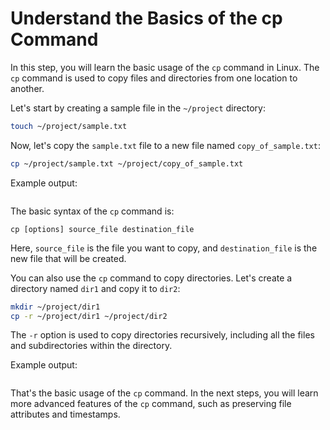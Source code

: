 # Understand the Basics of the cp Command

In this step, you will learn the basic usage of the `cp` command in Linux. The `cp` command is used to copy files and directories from one location to another.

Let's start by creating a sample file in the `~/project` directory:

```bash
touch ~/project/sample.txt
```

Now, let's copy the `sample.txt` file to a new file named `copy_of_sample.txt`:

```bash
cp ~/project/sample.txt ~/project/copy_of_sample.txt
```

Example output:

```

```

The basic syntax of the `cp` command is:

```
cp [options] source_file destination_file
```

Here, `source_file` is the file you want to copy, and `destination_file` is the new file that will be created.

You can also use the `cp` command to copy directories. Let's create a directory named `dir1` and copy it to `dir2`:

```bash
mkdir ~/project/dir1
cp -r ~/project/dir1 ~/project/dir2
```

The `-r` option is used to copy directories recursively, including all the files and subdirectories within the directory.

Example output:

```

```

That's the basic usage of the `cp` command. In the next steps, you will learn more advanced features of the `cp` command, such as preserving file attributes and timestamps.
